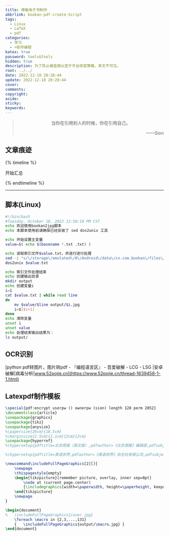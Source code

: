 ```yaml
---
title: 博看电子书制作
abbrlink: bookan-pdf-create-Script
tags:
  - Linux
  - LaTeX
  - pdf
categories:
  - 学习
  - ⌨️软件编程
katex: true
password: tools&fools
hidden: true
description: 为了防止被滥用以至于平台改变策略，本文不可见。
root: ../../
date: 2022-12-18 20:28:44
update: 2022-12-18 20:28:44
cover:
comments:
copyright:
aside:
sticky:
keywords:
---
```


> <center>当你在引用别人的时候，你在引用自己。</center>
> <p align="right">——Sion</p>
## 文章痕迹
{% timeline %}
<!-- timeline 2022-12-18 20:28:44-->
开始汇总
<!-- endtimeline -->
{% endtimeline %}

-----
## 脚本(Linux)
```bash
#!/bin/bash
#Tuesday, October 18, 2022 12:50:10 PM CST
echo 欢迎使用bookan2jpg脚本
echo 本脚本使用前请确保已经安装了 sed dos2unix 工具

echo 开始设置主变量
value=$( echo $(basename *.txt .txt) )

echo 读取索引文件$value.txt，并进行进行处理
sed -i "s/\/storage\/emulated\/0\/Android\/data\/cn.com.bookan\/files\/bookan\/magazine\/$value\// /g" `grep -rl "/storage/emulated/0/Android/data/cn.com.bookan/files/bookan/magazine/$value/"  ./`
dos2unix $value.txt

echo 索引文件处理结束
echo 创建输出目录
mkdir output
echo 创建变量i
i=1
cat $value.txt | while read line
do
    mv $value/$line output/$i.jpg
    i=$[$i+1]
done
echo 清除变量
unset i
unset value
echo 处理结束输出结果为：
ls output/

```

## OCR识别
[python pdf转图片，图片转pdf - 『编程语言区』 - 吾爱破解 - LCG - LSG |安卓破解|病毒分析|www.52pojie.cn](https://www.52pojie.cn/thread-1639458-1-1.html)

## Latexpdf制作模板
```tex
\special{pdf:encrypt userpw () ownerpw (sion) length 128 perm 2052}
\documentclass{article}
\usepackage{graphicx}
\usepackage{tikz}
\usepackage{anysize}
%\papersize{26cm}{18.5cm}
%\marginsize{2.5cm}{2.1cm}{2cm}{2cm}
\usepackage{hyperref}
%\hypersetup{pdftitle=北京周报（英文版）,pdfauthor=《北京周报》编辑部,pdfsubject={党建之声，党建工作},pdfstartview=FitB}

%\hypersetup{pdftitle=英语世界,pdfauthor=《英语世界》杂志社有限公司,pdfsubject={英语学习，双语，月刊},pdfstartview=FitB}

\newcommand\includeFullPageGraphics[2][]{
	\newpage
	\thispagestyle{empty}
	\begin{tikzpicture}[remember picture, overlay, inner sep=0pt]
		\node at (current page.center) 
		{\includegraphics[width=\paperwidth, height=\paperheight, keepaspectratio=false,#1]{#2}};
	\end{tikzpicture}
	\newpage
}

\begin{document}
%	\includeFullPageGraphics{cover.jpg}
	\foreach \macro in {2,3,...,131}
	{	\includeFullPageGraphics{output/\macro.jpg} }
\end{document}

```